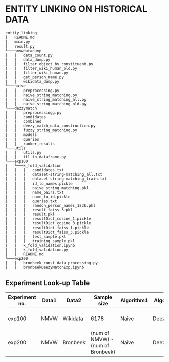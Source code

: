 # ENTITY LINKING ON HISTORICAL DATA

```
entity_linking
|   README.md
|   main.py
|   result.py
└───nmvwdatadump
|   |   data_count.py
|   |   data_dump.py
|   |   filter_object_by_constituent.py
|   |   filter_wiki_human_old.py
|   |   filter_wiki_human.py
|   |   get_person_name.py
|   |   wikidata_dump.py
└───naive
|   |   preprocessing.py
|   |   naive_string_matching.py
|   |   naive_string_matching_all.py
|   |   naive_string_matching_old.py
└───dezzymatch
|   |   preprocessingg.py
|   |   candidates
|   |   combined
|   |   deezy_match_data_construction.py
|   |   fuzzy_string_matching.py
|   |   models
|   |   queries
|   |   ranker_results
└───utils
|   |   utils.py
|   |   ttl_to_dataframe.py
└───exp100
|   └───k_fold_validation
|   |   |   candidates.txt
|   |   |   dataset-string-matching_all.txt
|   |   |   dataset-string-matching_train.txt
|   |   |   id_to_names.pickle
|   |   |   naive_string_matching.pkl
|   |   |   name_pairs.txt
|   |   |   name_to_id.pickle
|   |   |   queries.txt
|   |   |   randon_person_names_1236.pkl
|   |   |   result_faiss_3.pkl
|   |   |   result.pkl
|   |   |   resultDict_cosine_1.pickle
|   |   |   resultDict_cosine_3.pickle
|   |   |   resultDict_faiss_1.pickle
|   |   |   resultDict_faiss_3.pickle
|   |   |   test_sample.pkl
|   |   |   training_sample.pkl
|   |   k_fold_validation.ipynb
|   |   k_fold_validation.py
|   |   README.md
└───exp200
|   |   bronbeek_const_data_processing.py
|   |   bronbeekDeezyMatchExp.ipynb
```

## Experiment Look-up Table

| Experiment no. | Data1 | Data2 | Sample size | Algorithm1 | Algorithm2 | Evaluation | File | 
| ----------- | ----------- | ----------- | ----------- | ----------- | ----------- | -----------| ----------- |
| exp100 | NMVW | Wikidata |  6178 | Naive | DeezyMatch | Based on Ground Truth | File | 
| exp200 | NMVW | Bronbeek | (num of NMVW) - (num of Bronbeek) | Naive | DeezyMatch |  Based human evaluation | File | 

